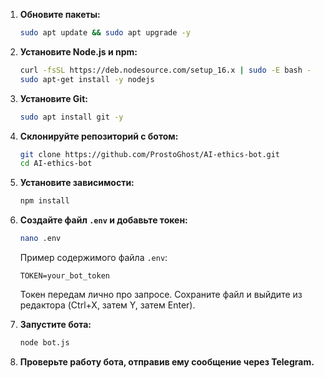 1. **Обновите пакеты:**
   ```bash
   sudo apt update && sudo apt upgrade -y
   ```

2. **Установите Node.js и npm:**
   ```bash
   curl -fsSL https://deb.nodesource.com/setup_16.x | sudo -E bash -
   sudo apt-get install -y nodejs
   ```

3. **Установите Git:**
   ```bash
   sudo apt install git -y
   ```

4. **Склонируйте репозиторий с ботом:**
   ```bash
   git clone https://github.com/ProstoGhost/AI-ethics-bot.git
   cd AI-ethics-bot
   ```

5. **Установите зависимости:**
   ```bash
   npm install
   ```

6. **Создайте файл `.env` и добавьте токен:**
   ```bash
   nano .env
   ```
   Пример содержимого файла `.env`:
   ```
   TOKEN=your_bot_token
   ```
   Токен передам лично про запросе.
   Сохраните файл и выйдите из редактора (Ctrl+X, затем Y, затем Enter).

7. **Запустите бота:**
   ```bash
   node bot.js
   ```

8. **Проверьте работу бота, отправив ему сообщение через Telegram.**